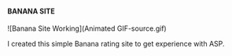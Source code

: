 ﻿<h4>BANANA SITE</h4>
![Banana Site Working](Animated GIF-source.gif)

<p>
I created this simple Banana rating site to get experience with ASP.
</p>